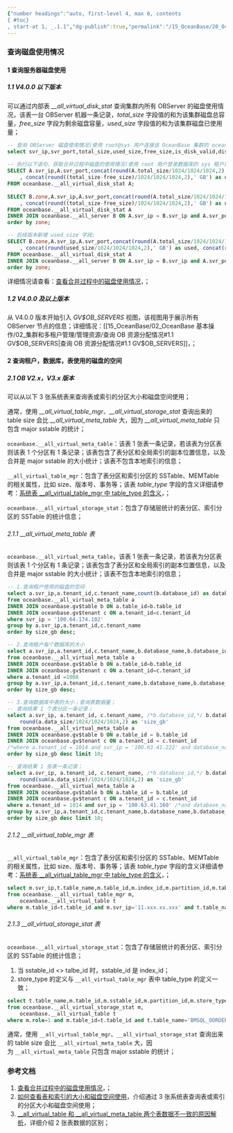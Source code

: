 ```yaml
---
{"number headings":"auto, first-level 4, max 6, contents
{ #toc}
, start-at 1, _.1.1","dg-publish":true,"permalink":"/15_OceanBase/20_OceanBase 常用 Sql 语句/查询磁盘使用情况/","dgPassFrontmatter":true}
---
```



### 查询磁盘使用情况

#### 1 查询服务器磁盘使用  
##### 1.1 V4.0.0 以下版本  
  
可以通过内部表 *\_\_all_virtual_disk_stat* 查询集群内所有 OBServer 的磁盘使用情况，该表一台 OBServer 机器一条记录，*total_size* 字段值的和为该集群磁盘总容量，*free_size* 字段为剩余磁盘容量，*used_size* 字段值的和为该集群磁盘已使用量；  

```sql  
-- 查询 OBServer 磁盘使用情况(使用 root@sys 用户连接该 OceanBase 集群的 oceanbase 数据库)  
select svr_ip,svr_port,total_size,used_size,free_size,is_disk_valid,disk_error_begin_ts FROM oceanbase.__all_virtual_disk_stat;  
  
-- 执行以下语句，获取合并过程中磁盘的使用情况(使用 root 用户登录数据库的 sys 租户)
SELECT A.svr_ip,A.svr_port,concat(round(A.total_size/1024/1024/1024,2),' GB') AS total,concat(round(A.free_size/1024/1024/1024,2),' GB') AS free  
	, concat(round((total_size-free_size)/1024/1024/1024,2),' GB') as used, concat(round(((A.total_size-A.free_size)/A.total_size),2)*100,' %') as used_percent  
FROM oceanbase.__all_virtual_disk_stat A;  
  
SELECT B.zone,A.svr_ip,A.svr_port,concat(round(A.total_size/1024/1024/1024,2),' GB') AS total, concat(round(A.free_size/1024/1024/1024,2),' GB') AS free  
	, concat(round((total_size-free_size)/1024/1024/1024,2),' GB') as used, concat(round(((A.total_size-A.free_size)/A.total_size),2)*100,' %') as used_percent  
FROM oceanbase.__all_virtual_disk_stat A  
INNER JOIN oceanbase.__all_server B ON A.svr_ip = B.svr_ip and A.svr_port = B.svr_port  
order by zone;  

-- 后续版本新增 used_size 字段;  
SELECT B.zone,A.svr_ip,A.svr_port,concat(round(A.total_size/1024/1024/1024,2),' GB') AS total, concat(round(A.free_size/1024/1024/1024,2),' GB') AS free  
	, concat(round(used_size/1024/1024/1024,2),' GB') as used, concat(round((A.used_size/A.total_size),2)*100,' %') as used_percent  
FROM oceanbase.__all_virtual_disk_stat A  
INNER JOIN oceanbase.__all_server B ON A.svr_ip = B.svr_ip and A.svr_port = B.svr_port  
order by zone;  
```  

详细情况请查看：[查看合并过程中的磁盘使用情况](https://www.oceanbase.com/docs/enterprise-oceanbase-database-cn-10000000000357885)，；  
  
##### 1.2 V4.0.0 及以上版本  
从 V4.0.0 版本开始引入 *GV\$OB_SERVERS* 视图，该视图用于展示所有 OBServer 节点的信息；详细情况：[[15_OceanBase/02_OceanBase 基本操作/02_集群和多租户管理/管理资源/查询 OB 资源分配情况#1.1 GV\$OB_SERVERS\|查询 OB 资源分配情况#1.1 GV\$OB_SERVERS]]，；


#### 2 查询租户，数据库，表使用的磁盘的空间 
##### 2.1 OB V2.x，V3.x 版本
可以从以下 3 张系统表来查询表或索引的分区大小和磁盘空间使用；

通常，使用 *\_\_all_virtual_table_mgr*、*\_\_all_virtual_storage_stat* 查询出来的 table size 会比 *\_\_all_virtual_meta_table* 大，因为 *\_\_all_virtual_meta_table* 只包含 major sstable 的统计；

`oceanbase.__all_virtual_meta_table`：该表 1 张表一条记录，若该表为分区表则该表 1 个分区有 1 条记录；该表包含了表分区和全局索引的副本位置信息，以及合并是 major sstable 的大小统计；该表不包含本地索引的信息；

`__all_virtual_table_mgr`：包含了表分区和索引分区的 SSTable、MEMTable 的相关属性，比如 size、版本号、事务等；该表 *table_type* 字段的含义详细请参考：[系统表 \_\_all_virtual_table_mgr 中 table_type 的含义](https://www.oceanbase.com/knowledge-base/oceanbase-database-1000000000207746?back=kb)，；

`oceanbase.__all_virtual_storage_stat`：包含了存储层统计的表分区、索引分区的 SSTable 的统计信息；


###### 2.1.1 \_\_all_virtual_meta_table 表
`oceanbase.__all_virtual_meta_table`，该表 1 张表一条记录，若该表为分区表则该表 1 个分区有 1 条记录；该表包含了表分区和全局索引的副本位置信息，以及合并是 major sstable 的大小统计；该表不包含本地索引的信息；

```sql  
-- 1.查询租户使用的磁盘的空间  
select a.svr_ip,a.tenant_id,c.tenant_name,count(b.database_id) as database_num,round(sum(a.data_size)/1024/1024/1024,2) as 'size_gb'  
from oceanbase.__all_virtual_meta_table a  
INNER JOIN oceanbase.gv$table b ON a.table_id=b.table_id  
INNER JOIN oceanbase.gv$tenant c ON a.tenant_id=c.tenant_id  
where svr_ip = '100.64.174.102'  
group by a.svr_ip,a.tenant_id,c.tenant_name  
order by size_gb desc;  

-- 2.查询租户每个数据库的大小  
select a.svr_ip,a.tenant_id,c.tenant_name,b.database_name,b.database_id ,count(*) as table_num,round(sum(a.data_size)/1024/1024/1024,2) as 'size_gb'  
from oceanbase.__all_virtual_meta_table a  
INNER JOIN oceanbase.gv$table b ON a.table_id=b.table_id  
INNER JOIN oceanbase.gv$tenant c ON a.tenant_id=c.tenant_id  
where a.tenant_id =1008  
group by a.svr_ip,a.tenant_id,c.tenant_name,b.database_name,b.database_id  
order by size_gb desc;  

-- 3.查询数据库中表的大小；查询表数据量；
-- 查询结果 1 个表分区一条记录；
select a.svr_ip, a.tenant_id, c.tenant_name, /*b.database_id,*/ b.database_name, /*b.table_id,*/ b.table_name, a.partition_id, a.row_count,
	round(a.data_size/1024/1024/1024,2) as 'size_gb'  
from oceanbase.__all_virtual_meta_table a  
INNER JOIN oceanbase.gv$table b ON a.table_id = b.table_id  
INNER JOIN oceanbase.gv$tenant c ON a.tenant_id = c.tenant_id  
/*where a.tenant_id = 1014 and svr_ip = '100.63.41.222' and database_name = 'YWST' and b.table_name = 't_ywgy_dzjz_log'*/  
order by size_gb desc limit 10;  

-- 查询结果 1 张表一条记录；
select a.svr_ip, a.tenant_id, c.tenant_name, /*b.database_id,*/ b.database_name, b.table_id, b.table_name, sum(a.row_count),
	round(sum(a.data_size)/1024/1024/1024,2) as 'size_gb'  
from oceanbase.__all_virtual_meta_table a  
INNER JOIN oceanbase.gv$table b ON a.table_id = b.table_id  
INNER JOIN oceanbase.gv$tenant c ON a.tenant_id = c.tenant_id  
where a.tenant_id = 1014 and svr_ip = '100.63.41.160' /*and database_name = 'YWST' and b.table_name = 't_ywgy_dzjz_log'*/  
group by a.svr_ip,a.tenant_id,c.tenant_name,b.database_name,b.database_id,b.table_id, b.table_name  
order by size_gb desc limit 10;
```


###### 2.1.2 \_\_all_virtual_table_mgr 表
`__all_virtual_table_mgr`：包含了表分区和索引分区的 SSTable、MEMTable 的相关属性，比如 size、版本号、事务等；该表 *table_type* 字段的含义详细请参考：[系统表 \_\_all_virtual_table_mgr 中 table_type 的含义](https://www.oceanbase.com/knowledge-base/oceanbase-database-1000000000207746?back=kb)，；

```sql
select m.svr_ip,t.table_name,m.table_id,m.index_id,m.partition_id,m.table_type,m.size,m.compact_row
from oceanbase.__all_virtual_table_mgr m, 
	oceanbase.__all_virtual_table t
where m.table_id=t.table_id and m.svr_ip='11.xxx.xx.xxx' and t.table_name='BMSQL_OORDER' and m.partition_id=118;
```


###### 2.1.3 \_\_all_virtual_storage_stat 表
`oceanbase.__all_virtual_storage_stat`：包含了存储层统计的表分区、索引分区的 SSTable 的统计信息；
1. 当 sstable_id <> talbe_id 时，sstable_id 是 index_id；
2. store_type 的定义与 `__all_virtual_table_mgr` 表中 table_type 的定义一致；

```sql
select t.table_name,m.table_id,m.sstable_id,m.partition_id,m.store_type,m.occupy_size,m.used_size,m.row_count
from oceanbase.__all_virtual_storage_stat m, 
	oceanbase.__all_virtual_table t
where m.role=1 and m.table_id=t.table_id and t.table_name='BMSQL_OORDER' and m.partition_id=118;
```

通常，使用 `__all_virtual_table_mgr`、`__all_virtual_storage_stat` 查询出来的 table size 会比 `__all_virtual_meta_table` 大，因为 `__all_virtual_meta_table` 只包含 major sstable 的统计；

### 参考文档
1. [查看合并过程中的磁盘使用情况](https://www.oceanbase.com/docs/enterprise-oceanbase-database-cn-10000000000357885)，；  
2. [如何查看表和索引的大小和磁盘空间使用](https://www.oceanbase.com/knowledge-base/oceanbase-database-1000000000209900?back=kb)，介绍通过 3 张系统表查询表或索引的分区大小和磁盘空间使用；
3. [\_\_all_virtual_table 和 \_\_all_virtual_meta_table 两个表数据不一致的原因解析](https://www.oceanbase.com/knowledge-base/oceanbase-database-1000000000207717?back=kb)，详细介绍 2 张表数据的区别；

